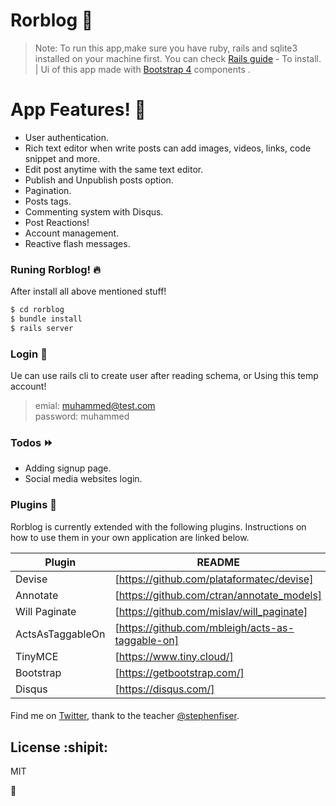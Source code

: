 # Rorblog :tada: 
> Note: To run this app,make sure you have ruby, rails and sqlite3 installed on your machine first.
You can check [Rails guide](https://guides.rubyonrails.org/getting_started.html) - To install.
| Ui of this app made with [Bootstrap 4](https://getbootstrap.com/) components .

# App Features! :star2:	
- User authentication.
- Rich text editor when write posts can add images, videos, links, code snippet and more.
- Edit post anytime with the same text editor.
- Publish and Unpublish posts option.
- Pagination.
- Posts tags.
- Commenting system with Disqus.
- Post Reactions!
- Account management.
- Reactive flash messages.

### Runing Rorblog! :fire:
After install all above mentioned stuff! 
```sh
$ cd rorblog
$ bundle install 
$ rails server 
```
### Login :door:
Ue can use rails cli to create user after reading schema, or Using this temp account!

> emial: muhammed@test.com <br />
> password: muhammed


### Todos :fast_forward:

- Adding signup page.
- Social media websites login.


### Plugins :briefcase:

Rorblog is currently extended with the following plugins. Instructions on how to use them in your own application are linked below.

| Plugin | README |
| ------ | ------ |
| Devise | [https://github.com/plataformatec/devise] |
| Annotate | [https://github.com/ctran/annotate_models] |
| Will Paginate | [https://github.com/mislav/will_paginate] |
| ActsAsTaggableOn | [https://github.com/mbleigh/acts-as-taggable-on] |
| TinyMCE | [https://www.tiny.cloud/] |
| Bootstrap | [https://getbootstrap.com/] |
| Disqus | [https://disqus.com/] |

#### 

Find me on [Twitter](https://twitter.com/muhammedMoussa), thank to the teacher [@stephenfiser](https://twitter.com/stephenfiser).

License :shipit:
----
MIT 

:open_hands:
